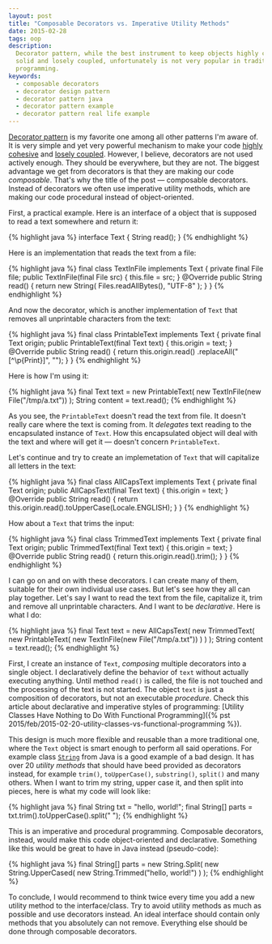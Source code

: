 ```yaml
---
layout: post
title: "Composable Decorators vs. Imperative Utility Methods"
date: 2015-02-28
tags: oop
description:
  Decorator pattern, while the best instrument to keep objects highly cohesive,
  solid and losely coupled, unfortunately is not very popular in traditional Java
  programming.
keywords:
  - composable decorators
  - decorator design pattern
  - decorator pattern java
  - decorator pattern example
  - decorator pattern real life example
---
```


[Decorator pattern](http://en.wikipedia.org/wiki/Decorator_pattern)
is my favorite one among all other patterns I'm aware of. It is very simple
and yet very powerful mechanism to make your code
[highly cohesive](http://en.wikipedia.org/wiki/Cohesion_%28computer_science%29) and
[losely coupled](http://en.wikipedia.org/wiki/Coupling_%28computer_programming%29).
However, I believe, decorators are not used actively enough. They should
be everywhere, but they are not. The biggest advantage we get from decorators
is that they are making our code _composable_. That's why the title of the
post &mdash; composable decorators. Instead of decorators we often use imperative
utility methods, which are making our code procedural instead of object-oriented.

<!--more-->

First, a practical example. Here is an interface of a object that is
supposed to read a text somewhere and return it:

{% highlight java %}
interface Text {
  String read();
}
{% endhighlight %}

Here is an implementation that reads the text from a file:

{% highlight java %}
final class TextInFile implements Text {
  private final File file;
  public TextInFile(final File src) {
    this.file = src;
  }
  @Override
  public String read() {
    return new String(
      Files.readAllBytes(), "UTF-8"
    );
  }
}
{% endhighlight %}

And now the decorator, which is another implementation of `Text` that
removes all unprintable characters from the text:

{% highlight java %}
final class PrintableText implements Text {
  private final Text origin;
  public PrintableText(final Text text) {
    this.origin = text;
  }
  @Override
  public String read() {
    return this.origin.read()
      .replaceAll("[^\p{Print}]", "");
  }
}
{% endhighlight %}

Here is how I'm using it:

{% highlight java %}
final Text text = new PrintableText(
  new TextInFile(new File("/tmp/a.txt"))
);
String content = text.read();
{% endhighlight %}

As you see, the `PrintableText` doesn't read the text from file. It doesn't
really care where the text is coming from. It _delegates_ text reading to
the encapsulated instance of `Text`. How this encapsulated object will
deal with the text and where will get it &mdash; doesn't concern `PrintableText`.

Let's continue and try to create an implemetation of `Text`
that will capitalize all letters in the text:

{% highlight java %}
final class AllCapsText implements Text {
  private final Text origin;
  public AllCapsText(final Text text) {
    this.origin = text;
  }
  @Override
  public String read() {
    return this.origin.read().toUpperCase(Locale.ENGLISH);
  }
}
{% endhighlight %}

How about a `Text` that trims the input:

{% highlight java %}
final class TrimmedText implements Text {
  private final Text origin;
  public TrimmedText(final Text text) {
    this.origin = text;
  }
  @Override
  public String read() {
    return this.origin.read().trim();
  }
}
{% endhighlight %}

I can go on and on with these decorators. I can create many of them,
suitable for their own individual use cases. But let's see how they all
can play together. Let's say I want to read the text from the file,
capitalize it, trim and remove all unprintable characters. And I want
to be _declarative_. Here is what I do:

{% highlight java %}
final Text text = new AllCapsText(
  new TrimmedText(
    new PrintableText(
      new TextInFile(new File("/tmp/a.txt"))
    )
  )
);
String content = text.read();
{% endhighlight %}

First, I create an instance of `Text`, _composing_ multiple decorators into
a single object. I declaratively define the behavior of `text` without
actually executing anything. Until method `read()` is called, the file is not touched
and the processing of the text is not started. The object `text` is just
a composition of decorators, but not an executable _procedure_. Check this
article about declarative and imperative styles of programming:
[Utility Classes Have Nothing to Do With Functional Programming]({% pst 2015/feb/2015-02-20-utility-classes-vs-functional-programming %}).

This design is much more flexible and reusable than a more traditional one,
where the `Text` object is smart enough to perform all said operations. For
example class [`String`](http://docs.oracle.com/javase/7/docs/api/java/lang/String.html)
from Java is a good example of a bad design. It has
over 20 _utility methods_ that should have beed provided as decorators instead, for
example `trim()`, `toUpperCase()`, `substring()`, `split()` and many others.
When I want to trim my string, upper case it, and then split into pieces,
here is what my code will look like:

{% highlight java %}
final String txt = "hello, world!";
final String[] parts = txt.trim().toUpperCase().split(" ");
{% endhighlight %}

This is an imperative and procedural programming. Composable decorators,
instead, would make this code object-oriented and declarative. Something
like this would be great to have in Java instead (pseudo-code):

{% highlight java %}
final String[] parts = new String.Split(
  new String.UpperCased(
    new String.Trimmed("hello, world!")
  )
);
{% endhighlight %}

To conclude, I would recommend to think twice every time you add
a new utility method to the interface/class. Try to avoid utility methods as much
as possible and use decorators instead. An ideal interface should contain
only methods that you absolutely can not remove. Everything else should be
done through composable decorators.

